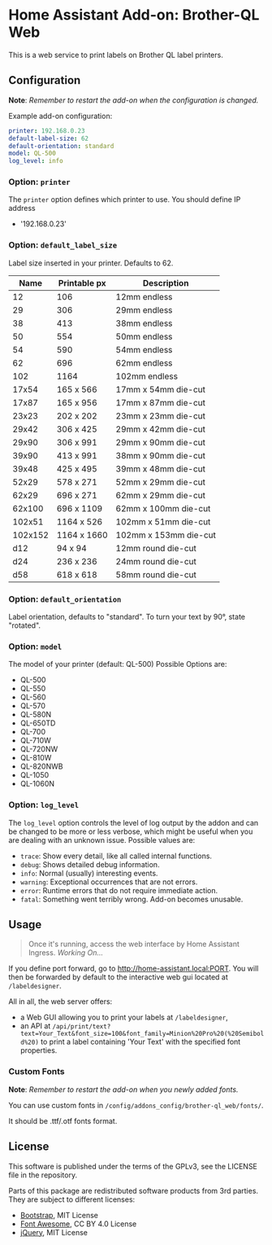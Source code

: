 # Home Assistant Add-on: Brother-QL Web

This is a web service to print labels on Brother QL label printers.

## Configuration

**Note**: _Remember to restart the add-on when the configuration is changed._

Example add-on configuration:

```yaml
printer: 192.168.0.23
default-label-size: 62
default-orientation: standard
model: QL-500
log_level: info
```

### Option: `printer`

The `printer` option defines which printer to use. You should define IP address

- '192.168.0.23'

### Option: `default_label_size`

Label size inserted in your printer. Defaults to 62.

|  Name  | Printable px | Description |
|--------|--------------|-------------|
| 12     |      106     |      12mm endless |
| 29     |      306     |      29mm endless |
| 38     |      413     |      38mm endless |
| 50     |      554     |      50mm endless |
| 54     |      590     |      54mm endless |
| 62     |      696     |      62mm endless |
| 102    |      1164    |       102mm endless |
| 17x54  |   165 x  566 |   17mm x 54mm die-cut |
| 17x87  |   165 x  956 |   17mm x 87mm die-cut |
| 23x23  |   202 x  202 |   23mm x 23mm die-cut |
| 29x42  |   306 x  425 |   29mm x 42mm die-cut |
| 29x90  |   306 x  991 |   29mm x 90mm die-cut |
| 39x90  |   413 x  991 |   38mm x 90mm die-cut |
| 39x48  |   425 x  495 |   39mm x 48mm die-cut |
| 52x29  |   578 x  271 |   52mm x 29mm die-cut |
| 62x29  |   696 x  271 |   62mm x 29mm die-cut |
| 62x100 |  696 x 1109  |  62mm x 100mm die-cut |
| 102x51 |  1164 x  526 |   102mm x 51mm die-cut |
| 102x152| 1164 x 1660  |  102mm x 153mm die-cut |
| d12    |   94 x   94  |  12mm round die-cut |
| d24    |  236 x  236  |  24mm round die-cut |
| d58    |  618 x  618  |  58mm round die-cut |

### Option: `default_orientation`

Label orientation, defaults to "standard". To turn your text by 90°,
state "rotated".

### Option: `model`

The model of your printer (default: QL-500)
Possible Options are:

- QL-500
- QL-550
- QL-560
- QL-570
- QL-580N
- QL-650TD
- QL-700
- QL-710W
- QL-720NW
- QL-810W
- QL-820NWB
- QL-1050
- QL-1060N

### Option: `log_level`

The `log_level` option controls the level of log output by the addon and can
be changed to be more or less verbose, which might be useful when you are
dealing with an unknown issue. Possible values are:

- `trace`: Show every detail, like all called internal functions.
- `debug`: Shows detailed debug information.
- `info`: Normal (usually) interesting events.
- `warning`: Exceptional occurrences that are not errors.
- `error`: Runtime errors that do not require immediate action.
- `fatal`: Something went terribly wrong. Add-on becomes unusable.

## Usage

> Once it's running, access the web interface by Home Assistant Ingress. _Working On..._

If you define port forward, go to <http://home-assistant.local:PORT>.
You will then be forwarded by default to the interactive web gui located at `/labeldesigner`.

All in all, the web server offers:

* a Web GUI allowing you to print your labels at `/labeldesigner`,
* an API at `/api/print/text?text=Your_Text&font_size=100&font_family=Minion%20Pro%20(%20Semibold%20)`
  to print a label containing 'Your Text' with the specified font properties.

### Custom Fonts

**Note**: _Remember to restart the add-on when you newly added fonts._

You can use custom fonts in `/config/addons_config/brother-ql_web/fonts/`.

It should be .ttf/.otf fonts format.

## License

This software is published under the terms of the GPLv3, see the LICENSE file in the repository.

Parts of this package are redistributed software products from 3rd parties. They are subject to different licenses:

* [Bootstrap](https://github.com/twbs/bootstrap), MIT License
* [Font Awesome](https://github.com/FortAwesome/Font-Awesome), CC BY 4.0 License
* [jQuery](https://github.com/jquery/jquery), MIT License